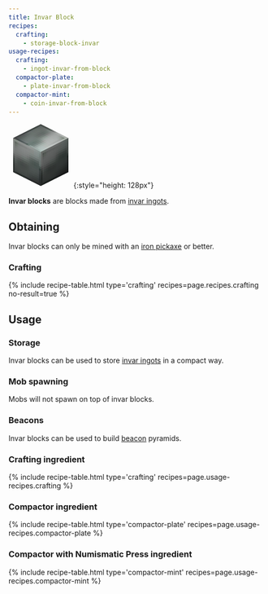 ```yaml
---
title: Invar Block
recipes:
  crafting:
    - storage-block-invar
usage-recipes:
  crafting:
    - ingot-invar-from-block
  compactor-plate:
    - plate-invar-from-block
  compactor-mint:
    - coin-invar-from-block
---
```


![Invar block](/assets/images/thermal-foundation/storage-block-invar.png){:style="height: 128px"}


**Invar blocks** are blocks made from [invar
ingots](/docs/thermal-foundation/items/materials/ingots/invar-ingot/).


Obtaining
---------

Invar blocks can only be mined with an [iron
pickaxe](https://minecraft.gamepedia.com/Pickaxe) or better.

### Crafting
{% include recipe-table.html type='crafting' recipes=page.recipes.crafting no-result=true %}


Usage
-----

### Storage
Invar blocks can be used to store [invar
ingots](/docs/thermal-foundation/items/materials/ingots/invar-ingot/) in a
compact way.

### Mob spawning
Mobs will not spawn on top of invar blocks.

### Beacons
Invar blocks can be used to build
[beacon](https://minecraft.gamepedia.com/Beacon) pyramids.

### Crafting ingredient
{% include recipe-table.html type='crafting' recipes=page.usage-recipes.crafting %}

### Compactor ingredient
{% include recipe-table.html type='compactor-plate' recipes=page.usage-recipes.compactor-plate %}

### Compactor with Numismatic Press ingredient
{% include recipe-table.html type='compactor-mint' recipes=page.usage-recipes.compactor-mint %}
